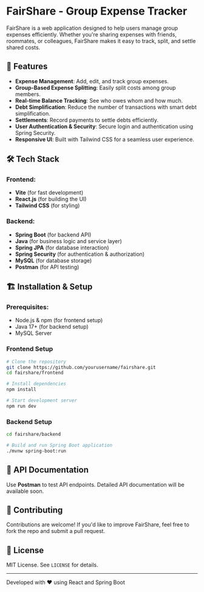 # FairShare - Group Expense Tracker

FairShare is a web application designed to help users manage group expenses efficiently. Whether you're sharing expenses with friends, roommates, or colleagues, FairShare makes it easy to track, split, and settle shared costs.

## 🚀 Features

- **Expense Management**: Add, edit, and track group expenses.
- **Group-Based Expense Splitting**: Easily split costs among group members.
- **Real-time Balance Tracking**: See who owes whom and how much.
- **Debt Simplification**: Reduce the number of transactions with smart debt simplification.
- **Settlements**: Record payments to settle debts efficiently.
- **User Authentication & Security**: Secure login and authentication using Spring Security.
- **Responsive UI**: Built with Tailwind CSS for a seamless user experience.

## 🛠️ Tech Stack

### Frontend:
- **Vite** (for fast development)
- **React.js** (for building the UI)
- **Tailwind CSS** (for styling)

### Backend:
- **Spring Boot** (for backend API)
- **Java** (for business logic and service layer)
- **Spring JPA** (for database interaction)
- **Spring Security** (for authentication & authorization)
- **MySQL** (for database storage)
- **Postman** (for API testing)

## 🏗️ Installation & Setup

### Prerequisites:
- Node.js & npm (for frontend setup)
- Java 17+ (for backend setup)
- MySQL Server

### Frontend Setup
```sh
# Clone the repository
git clone https://github.com/yourusername/fairshare.git
cd fairshare/frontend

# Install dependencies
npm install

# Start development server
npm run dev
```

### Backend Setup
```sh
cd fairshare/backend

# Build and run Spring Boot application
./mvnw spring-boot:run
```

## 📜 API Documentation

Use **Postman** to test API endpoints. Detailed API documentation will be available soon.

## 📌 Contributing

Contributions are welcome! If you'd like to improve FairShare, feel free to fork the repo and submit a pull request.

## 📃 License

MIT License. See `LICENSE` for details.

---

Developed with ❤️ using React and Spring Boot

